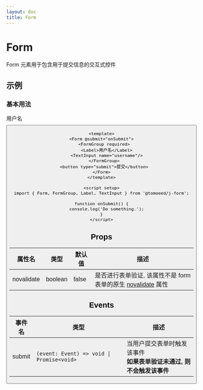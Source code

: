 ```yaml
---
layout: doc
title: Form
---
```


<script setup>
import { Form, FormGroup, Label, TextInput } from '../../src/index';
import Button from 'vitepress/dist/client/theme-default/components/VPButton.vue';

function onSubmit() {
    alert('Submitted');
}
</script>

# Form

Form 元素用于包含用于提交信息的交互式控件

## 示例

### 基本用法

<Form style="margin-top: 16px;" @submit="onSubmit">
  <FormGroup required>
    <Label>用户名</Label>
    <TextInput name="username" placeholder="Please enter username"/>
  </FormGroup>
  <Button type="submit" text="提交" style="margin-top: 8px;"/>
</Form>

```vue
<template>
<Form @submit="onSubmit">
  <FormGroup required>
    <Label>用户名</Label>
    <TextInput name="username"/>
  </FormGroup>
  <button type="submit">提交</button>
</Form>
</template>

<script setup>
import { Form, FormGroup, Label, TextInput } from '@tomoeed/j-form';

function onSubmit() {
    console.log('Do something.');
}
</script>
```

## Props

| 属性名        | 类型      | 默认值   | 描述                                                                                                                                        |
|------------|---------|-------|-------------------------------------------------------------------------------------------------------------------------------------------|
| novalidate | boolean | false | 是否进行表单验证, 该属性不是 form 表单的原生 [novalidate](https://developer.mozilla.org/en-US/docs/Web/HTML/Element/form#attributes_for_form_submission) 属性 |

## Events

| 事件名    | 类型                                        | 描述                                         |
|--------|-------------------------------------------|--------------------------------------------|
| submit | `(event: Event) => void \| Promise<void>` | 当用户提交表单时触发该事件<br/> **如果表单验证未通过, 则不会触发该事件** |

<style lang="scss">
@use '../../src/stylesheet/index.scss';
</style>
